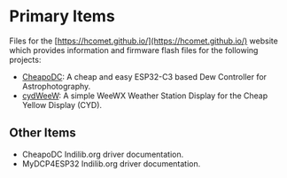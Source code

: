 # Primary Items

Files for the [https://hcomet.github.io/](https://hcomet.github.io/) website which provides information and firmware flash files for the following projects:

* [CheapoDC](https://github.com/hcomet/CheapoDC): A cheap and easy ESP32-C3 based Dew Controller for Astrophotography.
* [cydWeeW](https://github.com/hcomet/cydWeeWX): A simple WeeWX Weather Station Display for the Cheap Yellow Display (CYD).

## Other Items

* CheapoDC Indilib.org driver documentation.
* MyDCP4ESP32 Indilib.org driver documentation.
